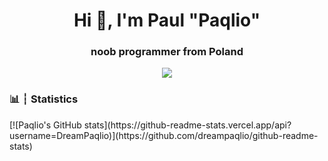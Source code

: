 <h1 align="center">Hi 👋, I'm Paul "Paqlio"</h1>
<h3 align="center">noob programmer from Poland</h3>
<center>
<image src=https://discord.c99.nl/widget/theme-1/709888532226899989.png> </image>
</center>


<h3 align="left">📊 ┆ Statistics</h3>
[![Paqlio's GitHub stats](https://github-readme-stats.vercel.app/api?username=DreamPaqlio)](https://github.com/dreampaqlio/github-readme-stats)
 
